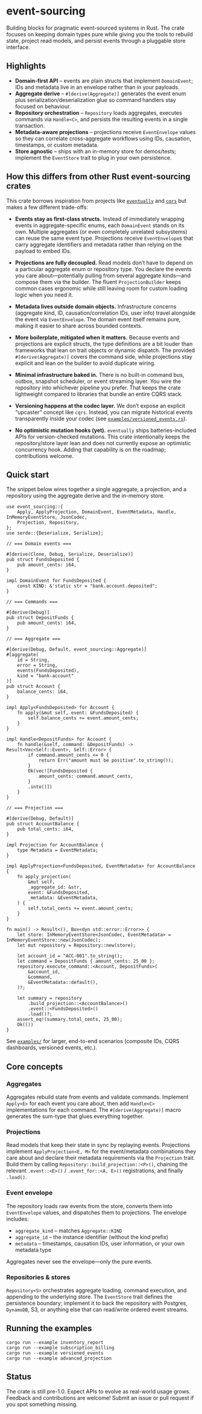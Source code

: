 # event-sourcing

Building blocks for pragmatic event-sourced systems in Rust. The crate focuses on keeping
domain types pure while giving you the tools to rebuild state, project read models, and
persist events through a pluggable store interface.

## Highlights

- **Domain-first API** – events are plain structs that implement `DomainEvent`; IDs and
  metadata live in an envelope rather than in your payloads.
- **Aggregate derive** – `#[derive(Aggregate)]` generates the event enum plus
  serialization/deserialization glue so command handlers stay focused on behaviour.
- **Repository orchestration** – `Repository` loads aggregates, executes commands via
  `Handle<C>`, and persists the resulting events in a single transaction.
- **Metadata-aware projections** – projections receive `EventEnvelope` values so they can
  correlate cross-aggregate workflows using IDs, causation, timestamps, or custom metadata.
- **Store agnostic** – ships with an in-memory store for demos/tests; implement the
  `EventStore` trait to plug in your own persistence.

## How this differs from other Rust event-sourcing crates

This crate borrows inspiration from projects like
[`eventually`](https://github.com/get-eventually/eventually-rs) and
[`cqrs`](https://github.com/serverlesstechnology/cqrs) but makes a few different trade-offs:

- **Events stay as first-class structs.** Instead of immediately wrapping events in
  aggregate-specific enums, each `DomainEvent` stands on its own. Multiple aggregates (or
  even completely unrelated subsystems) can reuse the same event type. Projections receive
  `EventEnvelope`s that carry aggregate identifiers and metadata rather than relying on
  the payload to embed IDs.

- **Projections are fully decoupled.** Read models don’t have to depend on a particular
  aggregate enum or repository type. You declare the events you care about—potentially
  pulling from several aggregate kinds—and compose them via the builder. The fluent
  `ProjectionBuilder` keeps common cases ergonomic while still leaving room for custom
  loading logic when you need it.

- **Metadata lives outside domain objects.** Infrastructure concerns (aggregate kind, ID,
  causation/correlation IDs, user info) travel alongside the event via `EventEnvelope`. The
  domain event itself remains pure, making it easier to share across bounded contexts.

- **More boilerplate, mitigated when it matters.** Because events and projections are
  explicit structs, the type definitions are a bit louder than frameworks that lean on
  trait objects or dynamic dispatch. The provided `#[derive(Aggregate)]` covers the
  command side, while projections stay explicit and lean on the builder to avoid duplicate
  wiring.

- **Minimal infrastructure baked in.** There is no built-in command bus, outbox, snapshot
  scheduler, or event streaming layer. You wire the repository into whichever pipeline you
  prefer. That keeps the crate lightweight compared to libraries that bundle an entire
  CQRS stack.

- **Versioning happens at the codec layer.** We don’t expose an explicit “upcaster” concept
  like `cqrs`. Instead, you can migrate historical events transparently inside your codec
  (see [`examples/versioned_events.rs`](examples/versioned_events.rs)).

- **No optimistic mutation hooks (yet).** `eventually` ships batteries-included APIs for
  version-checked mutations. This crate intentionally keeps the repository/store layer lean
  and does not currently expose an optimistic concurrency hook. Adding that capability is on
  the roadmap; contributions welcome.

## Quick start

The snippet below wires together a single aggregate, a projection, and a repository using
the aggregate derive and the in-memory store.

```rust,no_run
use event_sourcing::{
    Apply, ApplyProjection, DomainEvent, EventMetadata, Handle, InMemoryEventStore, JsonCodec,
    Projection, Repository,
};
use serde::{Deserialize, Serialize};

// === Domain events ===

#[derive(Clone, Debug, Serialize, Deserialize)]
pub struct FundsDeposited {
    pub amount_cents: i64,
}

impl DomainEvent for FundsDeposited {
    const KIND: &'static str = "bank.account.deposited";
}

// === Commands ===

#[derive(Debug)]
pub struct DepositFunds {
    pub amount_cents: i64,
}

// === Aggregate ===

#[derive(Debug, Default, event_sourcing::Aggregate)]
#[aggregate(
    id = String,
    error = String,
    events(FundsDeposited),
    kind = "bank-account"
)]
pub struct Account {
    balance_cents: i64,
}

impl Apply<FundsDeposited> for Account {
    fn apply(&mut self, event: &FundsDeposited) {
        self.balance_cents += event.amount_cents;
    }
}

impl Handle<DepositFunds> for Account {
    fn handle(&self, command: &DepositFunds) -> Result<Vec<Self::Event>, Self::Error> {
        if command.amount_cents <= 0 {
            return Err("amount must be positive".to_string());
        }
        Ok(vec![FundsDeposited {
            amount_cents: command.amount_cents,
        }
        .into()])
    }
}

// === Projection ===

#[derive(Debug, Default)]
pub struct AccountBalance {
    pub total_cents: i64,
}

impl Projection for AccountBalance {
    type Metadata = EventMetadata;
}

impl ApplyProjection<FundsDeposited, EventMetadata> for AccountBalance {
    fn apply_projection(
        &mut self,
        _aggregate_id: &str,
        event: &FundsDeposited,
        _metadata: &EventMetadata,
    ) {
        self.total_cents += event.amount_cents;
    }
}

fn main() -> Result<(), Box<dyn std::error::Error>> {
    let store: InMemoryEventStore<JsonCodec, EventMetadata> = InMemoryEventStore::new(JsonCodec);
    let mut repository = Repository::new(store);

    let account_id = "ACC-001".to_string();
    let command = DepositFunds { amount_cents: 25_00 };
    repository.execute_command::<Account, DepositFunds>(
        &account_id,
        &command,
        &EventMetadata::default(),
    )?;

    let summary = repository
        .build_projection::<AccountBalance>()
        .event::<FundsDeposited>()
        .load()?;
    assert_eq!(summary.total_cents, 25_00);
    Ok(())
}
```

See [`examples/`](examples) for larger, end-to-end scenarios (composite IDs, CQRS dashboards,
versioned events, etc.).

## Core concepts

### Aggregates

Aggregates rebuild state from events and validate commands. Implement `Apply<E>` for each
event you care about, then add `Handle<C>` implementations for each command. The
`#[derive(Aggregate)]` macro generates the sum-type that glues everything together.

### Projections

Read models that keep their state in sync by replaying events. Projections implement
`ApplyProjection<E, M>` for the event/metadata combinations they care about and declare their
metadata requirements via the `Projection` trait. Build them by calling
`Repository::build_projection::<P>()`, chaining the relevant `.event::<E>()` / `.event_for::<A, E>()`
registrations, and finally `.load()`.

### Event envelope

The repository loads raw events from the store, converts them into `EventEnvelope` values,
and dispatches them to projections. The envelope includes:

- `aggregate_kind` – matches `Aggregate::KIND`
- `aggregate_id` – the instance identifier (without the kind prefix)
- `metadata` – timestamps, causation IDs, user information, or your own metadata type

Aggregates never see the envelope—only the pure events.

### Repositories & stores

`Repository<S>` orchestrates aggregate loading, command execution, and appending to the
underlying store. The `EventStore` trait defines the persistence boundary; implement it to
back the repository with Postgres, `DynamoDB`, S3, or anything else that can read/write ordered
event streams.

## Running the examples

```shell
cargo run --example inventory_report
cargo run --example subscription_billing
cargo run --example versioned_events
cargo run --example advanced_projection
```

## Status

The crate is still pre-1.0. Expect APIs to evolve as real-world usage grows. Feedback and
contributions are welcome! Submit an issue or pull request if you spot something missing. 
